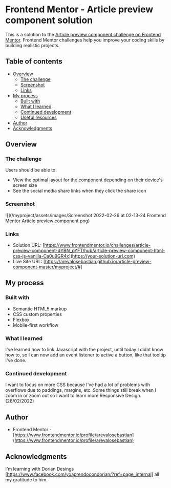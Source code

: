 # Frontend Mentor - Article preview component solution

This is a solution to the [Article preview component challenge on Frontend Mentor](https://www.frontendmentor.io/challenges/article-preview-component-dYBN_pYFT). Frontend Mentor challenges help you improve your coding skills by building realistic projects. 

## Table of contents

- [Overview](#overview)
  - [The challenge](#the-challenge)
  - [Screenshot](#screenshot)
  - [Links](#links)
- [My process](#my-process)
  - [Built with](#built-with)
  - [What I learned](#what-i-learned)
  - [Continued development](#continued-development)
  - [Useful resources](#useful-resources)
- [Author](#author)
- [Acknowledgments](#acknowledgments)

## Overview

### The challenge

Users should be able to:

- View the optimal layout for the component depending on their device's screen size
- See the social media share links when they click the share icon

### Screenshot

![](/myproject/assets/images/Screenshot 2022-02-26 at 02-13-24 Frontend Mentor Article preview component.png)

### Links

- Solution URL: [https://www.frontendmentor.io/challenges/article-preview-component-dYBN_pYFT/hub/article-preview-component-html-css-js-vanilla-Ca0u9GR4x](https://your-solution-url.com)
- Live Site URL: [https://arevalosebastian.github.io/article-preview-component-master/myproject/#]

## My process

### Built with

- Semantic HTML5 markup
- CSS custom properties
- Flexbox
- Mobile-first workflow

### What I learned

I've learned how to link Javascript with the project, until today I didnt know how to, so I can now add an event listener to active a button, like that tooltip I've done.

### Continued development

I want to focus on more CSS because I've had a lot of problems with overflows due to paddings, margins, etc. Some things still break when I zoom in or zoom out so I want to learn more Responsive Design. (26/02/2022)

## Author

- Frontend Mentor - [https://www.frontendmentor.io/profile/arevalosebastian](https://www.frontendmentor.io/profile/arevalosebastian)

## Acknowledgments

I'm learning with Dorian Desings [https://www.facebook.com/yoaprendocondorian/?ref=page_internal] all my gratitude to him.
